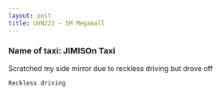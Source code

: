 ```yaml
---
layout: post
title: UVN222 - SM Megamall
---
```


### Name of taxi: JIMISOn Taxi

Scratched my side mirror due to reckless driving but drove off

```Reckless driving```

